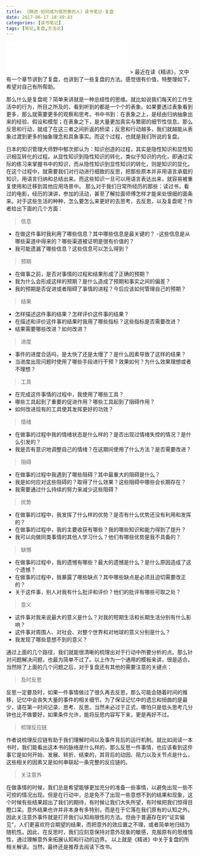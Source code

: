 ```yaml
---
title: 《精进-如何成为很厉害的人》读书笔记-复盘
date: 2017-06-17 18:49:43
categories: [读书笔记]
tags: [笔记,复盘,方法论]
---
```

<iframe frameborder="no" border="0" marginwidth="0" marginheight="0" width=330 height=86 src="//music.163.com/outchain/player?type=2&id=19673369&auto=1&height=66"></iframe>
> 最近在读《精进》，文中有一个章节讲到了复盘，也讲到了一些复盘的方法。感觉很有价值，特整理如下，希望对自己有所帮助。

那么什么是复盘呢？简单来讲就是一种总结性的思维。就比如说我们每天的工作生活中的行为，所目之所及的，看到听到的都是一个个的表象。如果要透过表象看到更多，那么就需要更多的观察和思考。书中书到：在表象之上，是经由归纳抽象出来的经验、假设和模型；在表象之下，是大量更加真实与繁密的细节性信息。那么反思和行动，就成了在这三者之间折返的桥梁；反思和行动越多，我们就越能从表象过渡到更多的抽象理念和具象事实。而这个过程，也就是我们所说的复盘。
<!-- more --> 
日本的知识管理大师野中郁次郎认为：知识创造的过程，其实是隐性知识和显性知识相互转化的过程。从显性知识到隐性知识的转化，类似于知识的内化，即通过实际的练习来掌握书中的知识，而从隐性知识到显性知识的转化，则是知识的显化。在这个过程中，就需要我们对行动进行细致的反思，把那些原本并非用语言承载的知识，用语言归纳和总结出来。而这些知识一旦可以用语言表达出来，就容易被重复使用和迁移到其他应用场景中。
那么对于我们日常所经历的那些：读过书，看过的电影，经历的演讲，参加的活动，甚至了解拉面师傅怎样才能来处很细的面条来。对于这些生活的种种，怎么要怎么来更好的去思考，去反思，以及复盘呢？作者给出下面的几个方面：
> 信息

- 在做这件事时我利用了哪些信息？其中哪些信息是最关键的？
-这些信息是从哪些渠道中得来的？哪些渠道被证明是很有价值的？
- 我可能遗漏了哪些信息？这些信息可以怎么得到？
> 预期
- 在做事之前，是否对事情的过程和结果形成了正确的预期？
- 我为什么会形成这样的预期？是什么造成了预期和事实之间的偏差？
- 我的预期是否促进或者阻碍了事情的进程？今后应该如何管理自己的预期？

> 结果

- 怎样描述这件事的结果？怎样评价这件事的结果？
- 在描述和评价这件事的结果时我用了哪些指标？这些指标是否需要改进？
- 结果需要哪些改进？如何改进？

> 进度

- 事件的进度合适吗，是太快了还是太慢了？是什么因素导致了这样的结果？
- 当进度出现问题时使用了哪些手段进行干预？效果如何？为什么效果理想或者不理想？

> 工具

- 在完成这件事情的过程中，我使用了哪些工具？
- 哪些工具起到了重要的促进作用？哪些工具起到了阻碍作用？
- 如何改进现有的工具使其发挥更好的功效？

> 情绪

- 在做事的过程中我的情绪状态是什么样的？是否出现过情绪失控的情况？是什么引发的？
- 我是否有意识地调整自己的情绪？在这期间使用了什么方法？是否需要改进？

> 阻碍

- 在做事的过程中我遇到了哪些阻碍？其中最重大的阻碍是什么？
- 我是如何应对这些阻碍的？取得了什么效果？这些阻碍中哪些会长期存在？
- 我需要通过什么持续的努力来减少这些阻碍？ 

> 优势

- 在做事的过程中，我发挥了什么样的优势？是否有什么优势还没有利用和发挥的？
- 在做事的过程中，我的主要收获有哪些？我的哪些知识和能力得到了提升？
- 我可以向做同类事情的其他人学习什么？他们有哪些优势是我不具备的？

> 缺憾

- 在做事的过程中，我的遗憾有哪些？最大的遗憾是什么？是什么原因造成了这个遗憾？
- 在做事的过程中，我暴露了哪些缺点？其中哪些缺点是必须且迫切需要改正的？
- 关于这件事，别人对我有什么批评和评价？他们的批评有哪些可取之处？

> 意义

- 这件事对我来说最大的意义是什么？对我的短期生活和长期生活分别有什么影响？
- 这件事对周围人、对社会、对整个世界和对地球的意义分别是什么？
- 我发现了哪些意想不到的意义？

通过上面的几个路径，我们就能很清晰的梳理出对于行动中所要分析的点。那么针对问题解决问题，也最为简单不过了。以上作为一个通用的模板来讲，很是适合。
当然除了上面的几个问题之后，对于复盘还有其他的需要注意的关键点：

> 及时反思

反思一定要及时，如果一件事情做过了很久再去反思，那么可能会随着时间的推移，记忆中会丧失大量的事件的相关细节。为了保证记忆中的遗忘和扭曲的是最少，请在第一时间记录、思考、反思。当然未必过于正式，哪怕只是低头思考几分钟也比不做要好，如果条件允许，能将反思内容写下来，更是再好不过。

> 梳理反应链

作者说梳理反应链有助于我们理解时间以及事件背后的运行机制。就比如阅读一本书时，我们能看出这本书的脉络是什么样的，那么反思一件事情，也应该看到这件事它是如何开始、发展、转折、结束的，其背后的动因、阻力以及关节点是什么，这些相关的因素又是如何串联起一条完整的反应链的。
> 关注意外

在做事情的时候，我们总是希望能够更加充分的准备一些事情，以避免出现一些不可控的情况出现。但是在行动中，总是免不了出现一些意想不到的结果和现象，这个时候有些结果超出了我们的期待，有时候让我们大失所望，有时候把我们惊得目瞪口呆。意外结果也许并非本身有多特别，而是在于它落在我们原有的认知之外。因此关注意外事件就是打开我们认知局限性的方法。但由于普遍存在的“证实偏见”，人们更喜欢符合期望的结果，而把意外的效应置之不理，或者简单地归结为随机性。因此，在反思时，我们应刻意保持对意外现象的敏感，克服原有的思维惰性，通过理解意外来拓展认知和行动的边界。
以上就是《精进》中关于复盘的所相关解读。当然，最终还是推荐去阅读下改书。
